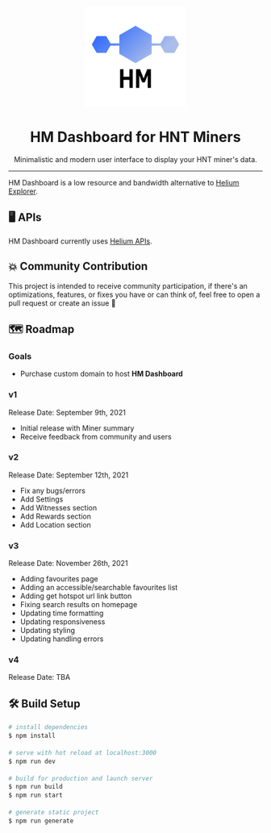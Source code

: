 <p align="center">
  <img alt="HM Dashboard Logo" src="/static/logo.png" width="200" />
</p>
<h1 align="center">
  HM Dashboard for HNT Miners
</h1>
<p align="center">
  Minimalistic and modern user interface to display your HNT miner's data.
</p>
<hr/>


HM Dashboard is a low resource and bandwidth alternative to [Helium Explorer](https://explorer.helium.com/).

## 🖥 APIs

HM Dashboard currently uses [Helium APIs](https://docs.helium.com/api/).

## 💥 Community Contribution

This project is intended to receive community participation, if there's an optimizations, features, or fixes you have or
can think of, feel free to open a pull request or create an issue 🙂

## 🗺 Roadmap

### Goals

- Purchase custom domain to host <b>HM Dashboard</b>

### v1

Release Date: September 9th, 2021

- Initial release with Miner summary
- Receive feedback from community and users

### v2

Release Date: September 12th, 2021

- Fix any bugs/errors
- Add Settings
- Add Witnesses section
- Add Rewards section
- Add Location section

### v3

Release Date: November 26th, 2021

- Adding favourites page
- Adding an accessible/searchable favourites list
- Adding get hotspot url link button
- Fixing search results on homepage
- Updating time formatting
- Updating responsiveness
- Updating styling
- Updating handling errors

### v4

Release Date: TBA

## 🛠 Build Setup

```bash
# install dependencies
$ npm install

# serve with hot reload at localhost:3000
$ npm run dev

# build for production and launch server
$ npm run build
$ npm run start

# generate static project
$ npm run generate
```
